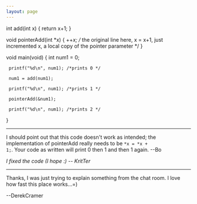```yaml
---
layout: page
---
```


    
int add(int x)
{
    return x+1;
}

void pointerAdd(int *x)
{
     ++*x; /* the original line here, x = x+1, just incremented x, a local copy of the pointer parameter */
}

void main(void)
{
     int num1 = 0;

     printf("%d\n", num1); /*prints 0 */

     num1 = add(num1);

     printf("%d\n", num1); /*prints 1 */

     pointerAdd(&num1);

     printf("%d\n", num1); /*prints 2 */
}


----

I should point out that this code doesn't work as intended; the implementation of pointerAdd really needs to be <code>*x = *x + 1;</code>.  Your code as written will print 0 then 1 and then 1 again. --Bo

*I fixed the code (I hope :) -- KritTer*

----

Thanks, I was just trying to explain something from the chat room.  I love how fast this place works...=)

--DerekCramer
